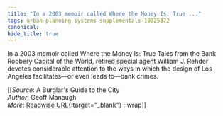 ```yaml
---
title: "In a 2003 memoir called Where the Money Is: True ..."
tags: urban-planning systems supplementals-10325372
canonical: 
hide_title: true
---
```


In a 2003 memoir called Where the Money Is: True Tales from the Bank Robbery Capital of the World, retired special agent William J. Rehder devotes considerable attention to the ways in which the design of Los Angeles facilitates—or even leads to—bank crimes.


[[_Source_: A Burglar's Guide to the City<br>
_Author_: Geoff Manaugh<br>
_More_: [Readwise URL](https://readwise.io/open/347959442){:target="_blank"}
::wrap]]